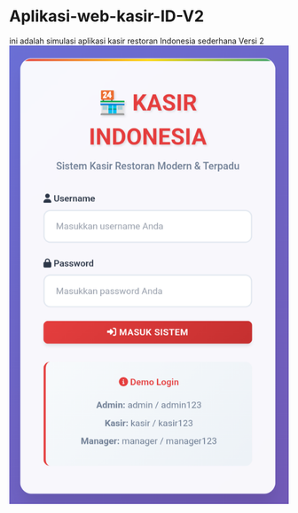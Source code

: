 # Aplikasi-web-kasir-ID-V2
ini adalah simulasi aplikasi kasir restoran Indonesia sederhana Versi 2
![Image Alt](https://github.com/sarifhidayatulloh-creator/Aplikasi-web-kasir-ID-V2/blob/26a64c11749e05a5e1cc25f052783bfe55f058fc/IMG_20250922_001530.png) 
